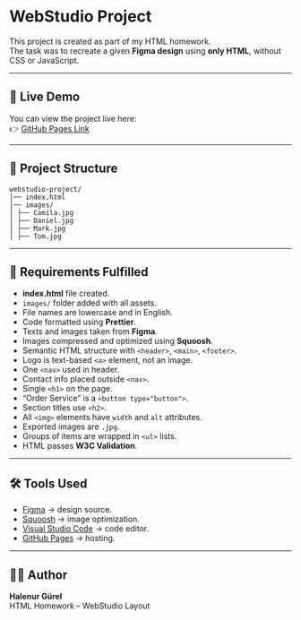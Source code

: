 # WebStudio Project

This project is created as part of my HTML homework.  
The task was to recreate a given **Figma design** using **only HTML**, without CSS or JavaScript.

---

## 🚀 Live Demo

You can view the project live here:  
👉 [GitHub Pages Link](https://halenurgurel.github.io/goit-markup-hw-01/)

---

## 📂 Project Structure

```
webstudio-project/
│── index.html
│── images/
│ ├── Camila.jpg
│ ├── Daniel.jpg
│ ├── Mark.jpg
│ ├── Tom.jpg

```

---

## 📝 Requirements Fulfilled

- **index.html** file created.
- `images/` folder added with all assets.
- File names are lowercase and in English.
- Code formatted using **Prettier**.
- Texts and images taken from **Figma**.
- Images compressed and optimized using **Squoosh**.
- Semantic HTML structure with `<header>`, `<main>`, `<footer>`.
- Logo is text-based `<a>` element, not an image.
- One `<nav>` used in header.
- Contact info placed outside `<nav>`.
- Single `<h1>` on the page.
- “Order Service” is a `<button type="button">`.
- Section titles use `<h2>`.
- All `<img>` elements have `width` and `alt` attributes.
- Exported images are `.jpg`.
- Groups of items are wrapped in `<ul>` lists.
- HTML passes **W3C Validation**.

---

## 🛠 Tools Used

- [Figma](https://www.figma.com/) → design source.
- [Squoosh](https://squoosh.app/) → image optimization.
- [Visual Studio Code](https://code.visualstudio.com/) → code editor.
- [GitHub Pages](https://pages.github.com/) → hosting.

---

## 👩‍💻 Author

**Halenur Gürel**  
HTML Homework – WebStudio Layout
